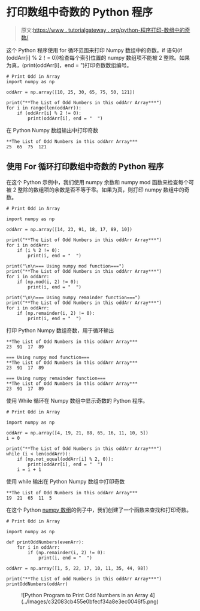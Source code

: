 # 打印数组中奇数的 Python 程序

> 原文:[https://www . tutorialgateway . org/python-程序打印-数组中的奇数/](https://www.tutorialgateway.org/python-program-to-print-odd-numbers-in-an-array/)

这个 Python 程序使用 for 循环范围来打印 Numpy 数组中的奇数。if 语句(if (oddArr[i] % 2！= 0))检查每个索引位置的 numpy 数组项不能被 2 整除。如果为真，(print(oddArr[i]，end = ")打印奇数数组编号。

```
# Print Odd in Array
import numpy as np

oddArr = np.array([10, 25, 30, 65, 75, 50, 121])

print("**The List of Odd Numbers in this oddArr Array***")
for i in range(len(oddArr)):
    if (oddArr[i] % 2 != 0):
        print(oddArr[i], end = "  ")
```

在 Python Numpy 数组输出中打印奇数

```
**The List of Odd Numbers in this oddArr Array***
25  65  75  121 
```

## 使用 For 循环打印数组中奇数的 Python 程序

在这个 Python 示例中，我们使用 numpy 余数和 numpy mod 函数来检查每个可被 2 整除的数组项的余数是否不等于零。如果为真，则打印 numpy 数组中的奇数。

```
# Print Odd in Array

import numpy as np

oddArr = np.array([14, 23, 91, 18, 17, 89, 10])

print("**The List of Odd Numbers in this oddArr Array***")
for i in oddArr:
    if (i % 2 != 0):
        print(i, end = "  ")

print("\n\n=== Using numpy mod function===")
print("**The List of Odd Numbers in this oddArr Array***")
for i in oddArr:
    if (np.mod(i, 2) != 0):
        print(i, end = "  ")

print("\n\n=== Using numpy remainder function===")
print("**The List of Odd Numbers in this oddArr Array***")
for i in oddArr:
    if (np.remainder(i, 2) != 0):
        print(i, end = "  ")
```

打印 Python Numpy 数组奇数，用于循环输出

```
**The List of Odd Numbers in this oddArr Array***
23  91  17  89  

=== Using numpy mod function===
**The List of Odd Numbers in this oddArr Array***
23  91  17  89  

=== Using numpy remainder function===
**The List of Odd Numbers in this oddArr Array***
23  91  17  89 
```

使用 While 循环在 Numpy 数组中显示奇数的 Python 程序。

```
# Print Odd in Array

import numpy as np

oddArr = np.array([4, 19, 21, 88, 65, 16, 11, 10, 5])
i = 0

print("**The List of Odd Numbers in this oddArr Array***")
while (i < len(oddArr)):
    if (np.not_equal(oddArr[i] % 2, 0)):
        print(oddArr[i], end = "  ")
    i = i + 1
```

使用 while 输出在 Python Numpy 数组中打印奇数

```
**The List of Odd Numbers in this oddArr Array***
19  21  65  11  5 
```

在这个 Python [numpy 数组](https://www.tutorialgateway.org/python-numpy-array/)的例子中，我们创建了一个函数来查找和打印奇数。

```
# Print Odd in Array

import numpy as np

def printOddNumbers(evenArr):
    for i in oddArr:
        if (np.remainder(i, 2) != 0):
            print(i, end = "  ")

oddArr = np.array([1, 5, 22, 17, 10, 11, 35, 44, 98])

print("**The List of odd Numbers in this oddArr Array***")
printOddNumbers(oddArr)
```

<figure class="wp-block-image size-large">![Python Program to Print Odd Numbers in an Array 4](../Images/c32083cb455e0bfecf34a8e3ec0046f5.png)</figure>
